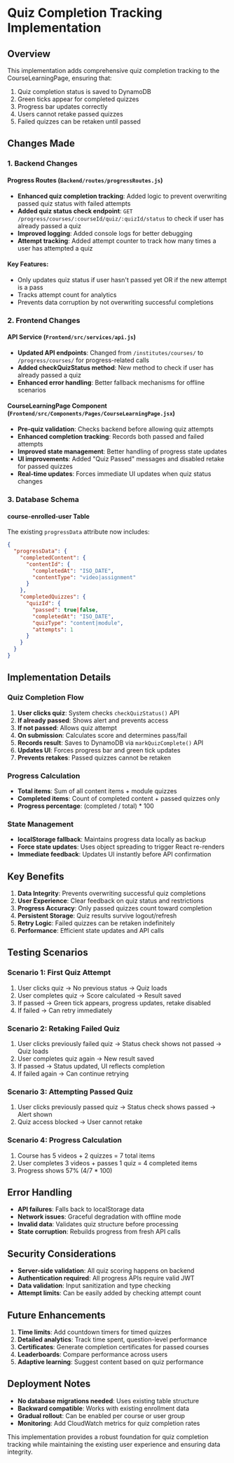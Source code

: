 # Quiz Completion Tracking Implementation

## Overview
This implementation adds comprehensive quiz completion tracking to the CourseLearningPage, ensuring that:
1. Quiz completion status is saved to DynamoDB
2. Green ticks appear for completed quizzes
3. Progress bar updates correctly
4. Users cannot retake passed quizzes
5. Failed quizzes can be retaken until passed

## Changes Made

### 1. Backend Changes

#### Progress Routes (`Backend/routes/progressRoutes.js`)
- **Enhanced quiz completion tracking**: Added logic to prevent overwriting passed quiz status with failed attempts
- **Added quiz status check endpoint**: `GET /progress/courses/:courseId/quiz/:quizId/status` to check if user has already passed a quiz
- **Improved logging**: Added console logs for better debugging
- **Attempt tracking**: Added attempt counter to track how many times a user has attempted a quiz

#### Key Features:
- Only updates quiz status if user hasn't passed yet OR if the new attempt is a pass
- Tracks attempt count for analytics
- Prevents data corruption by not overwriting successful completions

### 2. Frontend Changes

#### API Service (`Frontend/src/services/api.js`)
- **Updated API endpoints**: Changed from `/institutes/courses/` to `/progress/courses/` for progress-related calls
- **Added checkQuizStatus method**: New method to check if user has already passed a quiz
- **Enhanced error handling**: Better fallback mechanisms for offline scenarios

#### CourseLearningPage Component (`Frontend/src/Components/Pages/CourseLearningPage.jsx`)
- **Pre-quiz validation**: Checks backend before allowing quiz attempts
- **Enhanced completion tracking**: Records both passed and failed attempts
- **Improved state management**: Better handling of progress state updates
- **UI improvements**: Added "Quiz Passed" messages and disabled retake for passed quizzes
- **Real-time updates**: Forces immediate UI updates when quiz status changes

### 3. Database Schema

#### course-enrolled-user Table
The existing `progressData` attribute now includes:
```json
{
  "progressData": {
    "completedContent": {
      "contentId": {
        "completedAt": "ISO_DATE",
        "contentType": "video|assignment"
      }
    },
    "completedQuizzes": {
      "quizId": {
        "passed": true|false,
        "completedAt": "ISO_DATE", 
        "quizType": "content|module",
        "attempts": 1
      }
    }
  }
}
```

## Implementation Details

### Quiz Completion Flow
1. **User clicks quiz**: System checks `checkQuizStatus()` API
2. **If already passed**: Shows alert and prevents access
3. **If not passed**: Allows quiz attempt
4. **On submission**: Calculates score and determines pass/fail
5. **Records result**: Saves to DynamoDB via `markQuizComplete()` API
6. **Updates UI**: Forces progress bar and green tick updates
7. **Prevents retakes**: Passed quizzes cannot be retaken

### Progress Calculation
- **Total items**: Sum of all content items + module quizzes
- **Completed items**: Count of completed content + passed quizzes only
- **Progress percentage**: (completed / total) * 100

### State Management
- **localStorage fallback**: Maintains progress data locally as backup
- **Force state updates**: Uses object spreading to trigger React re-renders
- **Immediate feedback**: Updates UI instantly before API confirmation

## Key Benefits

1. **Data Integrity**: Prevents overwriting successful quiz completions
2. **User Experience**: Clear feedback on quiz status and restrictions
3. **Progress Accuracy**: Only passed quizzes count toward completion
4. **Persistent Storage**: Quiz results survive logout/refresh
5. **Retry Logic**: Failed quizzes can be retaken indefinitely
6. **Performance**: Efficient state updates and API calls

## Testing Scenarios

### Scenario 1: First Quiz Attempt
1. User clicks quiz → No previous status → Quiz loads
2. User completes quiz → Score calculated → Result saved
3. If passed → Green tick appears, progress updates, retake disabled
4. If failed → Can retry immediately

### Scenario 2: Retaking Failed Quiz
1. User clicks previously failed quiz → Status check shows not passed → Quiz loads
2. User completes quiz again → New result saved
3. If passed → Status updated, UI reflects completion
4. If failed again → Can continue retrying

### Scenario 3: Attempting Passed Quiz
1. User clicks previously passed quiz → Status check shows passed → Alert shown
2. Quiz access blocked → User cannot retake

### Scenario 4: Progress Calculation
1. Course has 5 videos + 2 quizzes = 7 total items
2. User completes 3 videos + passes 1 quiz = 4 completed items
3. Progress shows 57% (4/7 * 100)

## Error Handling

- **API failures**: Falls back to localStorage data
- **Network issues**: Graceful degradation with offline mode
- **Invalid data**: Validates quiz structure before processing
- **State corruption**: Rebuilds progress from fresh API calls

## Security Considerations

- **Server-side validation**: All quiz scoring happens on backend
- **Authentication required**: All progress APIs require valid JWT
- **Data validation**: Input sanitization and type checking
- **Attempt limits**: Can be easily added by checking attempt count

## Future Enhancements

1. **Time limits**: Add countdown timers for timed quizzes
2. **Detailed analytics**: Track time spent, question-level performance
3. **Certificates**: Generate completion certificates for passed courses
4. **Leaderboards**: Compare performance across users
5. **Adaptive learning**: Suggest content based on quiz performance

## Deployment Notes

- **No database migrations needed**: Uses existing table structure
- **Backward compatible**: Works with existing enrollment data
- **Gradual rollout**: Can be enabled per course or user group
- **Monitoring**: Add CloudWatch metrics for quiz completion rates

This implementation provides a robust foundation for quiz completion tracking while maintaining the existing user experience and ensuring data integrity.